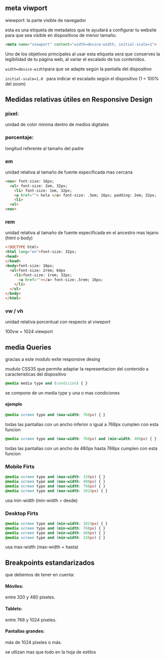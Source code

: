 ##  meta viwport
wiewport: la parte visible de navegador

esta es una etiqueta de metadatos que te ayudará a configurar tu website para que sea visible en dispositivos de menor tamaño. 

```html
<meta name="viewport" content="width=device-width, initial-scale=1">
```

Uno de los objetivos principales al usar esta etiqueta será que conserves la legibilidad de tu página web, al variar el escalado de tus contenidos.

`width=device-width`para que se adapte según la pantalla del dispositivo

`initial-scale=1.0
` para indicar el escalado según el dispositivo (1 = 100% del zoom)

## Medidas relativas útiles en Responsive Design

### pixel:
 unidad de color minima dentro de medios digitales 

### porcentaje:
 longitud referente al tamaño del padre

### em

unidad relativa al tamaño de fuente especificada mas cercana

```html
<nav> font-zise: 16px;
  <ul> font-size: 2em, 32px;
    <li> font-size: 1em, 32px;
    <a href=""> hola </a> font-size: .5em; 16px; padding: 2em; 32px;
    <li>
  <ul>
<nav> 
```
### rem

unidad relativa al tamaño de fuente especificada en el ancestro mas lejano (html o body)
```html
<!DOCTYPE html>
<html lang="en">font-size: 32px;
<head>
</head>
<body>font-size: 16px;
  <ul>font-size: 2rem; 64px
    <li>font-size: 1rem; 32px;
      <a href=""></a> font-size:.5rem; 16px;
    </li>
  </ul>
</body>
</html>
```
### vw / vh

unidad relativa porcentual con respecto al viweport 

100vw = 1024 viewport

## media Queries
gracias a este modulo exite responsive desing

mudulo CSS3S que permite adaptar la representacion del contenido a caracteristicas del dispositivo

```css
@media media type and (condición) { }
```
se compone de un media type y una o mas condiciones

#### ejemplo

```css
@media screen type and (max-width: 768px) { }
```
todas las pantallas con un ancho inferior o igual a 768px cumplen con esta funcion
```css
@media screen type and (max-width: 768px) and (min-width: 480px) { }
```
todas las pantallas con un ancho de 480px hasta 768px cumplen con esta funcion

### Mobile Firts

```css
@media screen type and (max-width: 320px) { }
@media screen type and (max-width: 480px) { }
@media screen type and (max-width: 768px) { }
@media screen type and (max-width: 1024px) { }
```
usa min-width (min-width = desde)
### Desktop Firts

```css
@media screen type and (min-width: 1024px) { }
@media screen type and (min-width: 768px) { }
@media screen type and (min-width: 480px) { }
@media screen type and (min-width: 320px) { }
```
usa max-width (max-width = hasta)

## Breakpoints estandarizados
 que debemos de tener en cuenta:

#### Móviles:
  entre 320 y 480 píxeles. 
#### Tablets:
 entre 768 y 1024 píxeles.

#### Pantallas grandes:
 más de 1024 píxeles o más.

 se utlizan mas que todo en la hoja de estilos